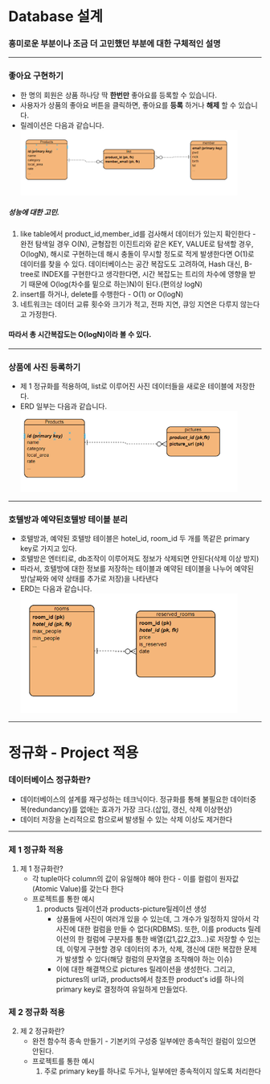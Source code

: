 # Database 설계
### 흥미로운 부분이나 조금 더 고민했던 부분에 대한 구체적인 설명
----------

### 좋아요 구현하기
+ 한 명의 회원은 상품 하나당 딱 **한번만** 좋아요를 등록할 수 있습니다.
+ 사용자가 상품의 좋아요 버튼을 클릭하면, 좋아요를 **등록** 하거나 **해제** 할 수 있습니다.
+ 릴레이션은 다음과 같습니다.
<img src="/img/erd-like.PNG" width="90%" height="30%" title="like table" alt="like"></img>

##### 성능에 대한 고민.
1. like table에서 product_id,member_id를 검사해서 데이터가 있는지 확인한다 - 완전 탐색일 경우 O(N), 균형잡힌 이진트리와 같은 KEY, VALUE로 탐색할 경우, O(logN), 해시로 구현하는데 해시 충돌이 무시할 정도로 적게 발생한다면 O(1)로 데이터를 찾을 수 있다. 데이터베이스는 공간 복잡도도 고려하여, Hash 대신, B-tree로 INDEX를 구현한다고 생각한다면, 시간 복잡도는 트리의 차수에 영향을 받기 때문에 O(log(차수를 밑으로 하는)N)이 된다.(편의상 logN)
2. insert를 하거나, delete를 수행한다 - O(1) or O(logN)
3. 네트워크는 데이터 교류 횟수와 크기가 적고, 전파 지연, 큐잉 지연은 다루지 않는다고 가정한다.
#### 따라서 총 시간복잡도는 O(logN)이라 볼 수 있다.
---------
### 상품에 사진 등록하기
+ 제 1 정규화를 적용하여, list로 이루어진 사진 데이터들을 새로운 테이블에 저장한다.
+ ERD 일부는 다음과 같습니다.
<img src="/img/erd-pictures.PNG" width="90%" height="30%" title="pictures table" alt="picture"></img>
-----------
### 호텔방과 예약된호텔방 테이블 분리
+ 호텔방과, 예약된 호텔방 테이블은 hotel_id, room_id 두 개를 똑같은 primary key로 가지고 있다.
+ 호텔방은 엔터티로, db조작이 이루어져도 정보가 삭제되면 안된다(삭제 이상 방지)
+ 따라서, 호텔방에 대한 정보를 저장하는 테이블과 예약된 테이블을 나누어 예약된 방(날짜와 에약 상태를 추가로 저장)을 나타낸다
+ ERD는 다음과 같습니다.
<img src="/img/erd-rooms.PNG" width="90%" height="30%" title="room table" alt="room"></img>
-----------

# 정규화 - Project 적용
### 데이터베이스 정규화란?
  - 데이터베이스의 설계를 재구성하는 테크닉이다. 정규화를 통해 불필요한 데이터중복(redundancy)를 없애는 효과가 가장 크다.(삽입, 갱신, 삭제 이상현상)
  - 데이터 저장을 논리적으로 함으로써 발생될 수 있는 삭제 이상도 제거한다
---------------
### 제 1 정규화 적용
  1. 제 1 정규화란?
      - 각 tuple마다 column의 값이 유일해야 해야 한다 - 이를 컬럼이 원자값(Atomic Value)를 갖는다 한다
      - 프로젝트를 통한 예시
          1. products 릴레이션과 products-picture릴레이션 생성
              - 상품들에 사진이 여러개 있을 수 있는데, 그 개수가 일정하지 않아서
               각 사진에 대한 컬럼을 만들 수 없다(RDBMS). 또한, 이를 products 릴레이션의 한 컬럼에
               구분자를 통한 배열(값1,값2,값3...)로 저장할 수 있는데, 이렇게 구현할 경우 데이터의
               추가, 삭제, 갱신에 대한 복잡한 문제가 발생할 수 있다(해당 컬럼의 문자열을 조작해야 하는 이슈)
              - 이에 대한 해결책으로 pictures 릴레이션을 생성한다. 그리고, pictures의 url과, products에서 참조한 product's id를 하나의 primary key로 결정하여 유일하게 만들었다.
      
      
### 제 2 정규화 적용
  2. 제 2 정규화란?
      - 완전 함수적 종속 만들기 - 기본키의 구성중 일부에만 종속적인 컬럼이 있으면 안된다.
      - 프로젝트를 통한 예시
          1. 주로 primary key를 하나로 두거나, 일부에만 종속적이지 않도록 처리한다
